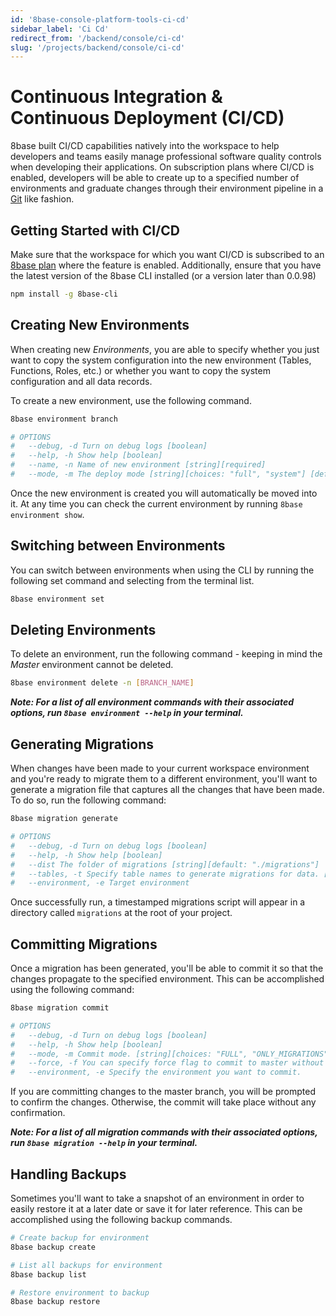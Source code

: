 ```yaml
---
id: '8base-console-platform-tools-ci-cd'
sidebar_label: 'Ci Cd'
redirect_from: '/backend/console/ci-cd'
slug: '/projects/backend/console/ci-cd'
---
```


# Continuous Integration & Continuous Deployment (CI/CD)

8base built CI/CD capabilities natively into the workspace to help developers and teams easily manage professional software quality controls when developing their applications. On subscription plans where CI/CD is enabled, developers will be able to create up to a specified number of environments and graduate changes through their environment pipeline in a [Git](https://git-scm.com/) like fashion.

## Getting Started with CI/CD

Make sure that the workspace for which you want CI/CD is subscribed to an [8base plan](https://www.8base.com/pricing) where the feature is enabled. Additionally, ensure that you have the latest version of the 8base CLI installed (or a version later than 0.0.98)

```sh
npm install -g 8base-cli
```

## Creating New Environments

When creating new _Environments_, you are able to specify whether you just want to copy the system configuration into the new environment (Tables, Functions, Roles, etc.) or whether you want to copy the system configuration and all data records.

To create a new environment, use the following command.

```sh
8base environment branch

# OPTIONS
#   --debug, -d Turn on debug logs [boolean]
#   --help, -h Show help [boolean]
#   --name, -n Name of new environment [string][required]
#   --mode, -m The deploy mode [string][choices: "full", "system"] [default: "FULL"]
```

Once the new environment is created you will automatically be moved into it. At any time you can check the current environment by running `8base environment show`.

## Switching between Environments

You can switch between environments when using the CLI by running the following set command and selecting from the terminal list.

```sh
8base environment set
```

## Deleting Environments

To delete an environment, run the following command - keeping in mind the _Master_ environment cannot be deleted.

```sh
8base environment delete -n [BRANCH_NAME]
```

_**Note: For a list of all environment commands with their associated options, run `8base environment --help` in your terminal.**_

## Generating Migrations

When changes have been made to your current workspace environment and you're ready to migrate them to a different environment, you'll want to generate a migration file that captures all the changes that have been made. To do so, run the following command:

```sh
8base migration generate

# OPTIONS
#   --debug, -d Turn on debug logs [boolean]
#   --help, -h Show help [boolean]
#   --dist The folder of migrations [string][default: "./migrations"]
#   --tables, -t Specify table names to generate migrations for data. [array]
#   --environment, -e Target environment
```

Once successfully run, a timestamped migrations script will appear in a directory called `migrations` at the root of your project.

## Committing Migrations

Once a migration has been generated, you'll be able to commit it so that the changes propagate to the specified environment. This can be accomplished using the following command:

```sh
8base migration commit

# OPTIONS
#   --debug, -d Turn on debug logs [boolean]
#   --help, -h Show help [boolean]
#   --mode, -m Commit mode. [string][choices: "FULL", "ONLY_MIGRATIONS", "ONLY_PROJECT"] [default: "FULL"]
#   --force, -f You can specify force flag to commit to master without prompt.
#   --environment, -e Specify the environment you want to commit.
```

If you are committing changes to the master branch, you will be prompted to confirm the changes. Otherwise, the commit will take place without any confirmation.

_**Note: For a list of all migration commands with their associated options, run `8base migration --help` in your terminal.**_

## Handling Backups

Sometimes you'll want to take a snapshot of an environment in order to easily restore it at a later date or save it for later reference. This can be accomplished using the following backup commands.

```sh
# Create backup for environment
8base backup create

# List all backups for environment
8base backup list

# Restore environment to backup
8base backup restore
```
